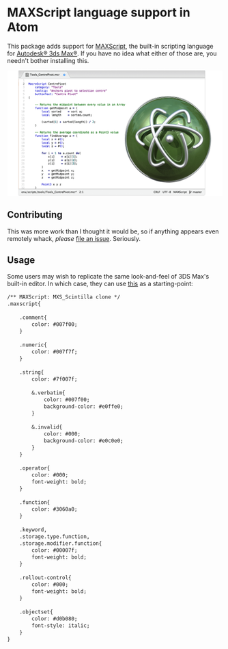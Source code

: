 # MAXScript language support in Atom

This package adds support for [MAXScript](http://www.autodesk.com/3dsmax-maxscript-2012-enu), the built-in scripting language for [Autodesk® 3ds Max®](http://www.autodesk.com.au/products/3ds-max/overview). If you have no idea what either of those are, you needn't bother installing this.

![Up and Atom](https://raw.githubusercontent.com/Alhadis/language-maxscript/master/preview.png)


Contributing
------------
This was more work than I thought it would be, so if anything appears even remotely whack, *please* [file an issue](https://github.com/Alhadis/language-maxscript/issues/new). Seriously.


Usage
-----
Some users may wish to replicate the same look-and-feel of 3DS Max's built-in editor. In which case, they can use [this](mxs-scintilla.less) as a starting-point:


```less
/** MAXScript: MXS_Scintilla clone */
.maxscript{
	
	.comment{
		color: #007f00;
	}
	
	.numeric{
		color: #007f7f;
	}
	
	.string{
		color: #7f007f;
		
		&.verbatim{
			color: #007f00;
			background-color: #e0ffe0;
		}
		
		&.invalid{
			color: #000;
			background-color: #e0c0e0;
		}
	}
	
	.operator{
		color: #000;
		font-weight: bold;
	}
	
	.function{
		color: #3060a0;
	}
	
	.keyword,
	.storage.type.function,
	.storage.modifier.function{
		color: #00007f;
		font-weight: bold;
	}
	
	.rollout-control{
		color: #000;
		font-weight: bold;
	}
	
	.objectset{
		color: #d0b080;
		font-style: italic;
	}
}
```
